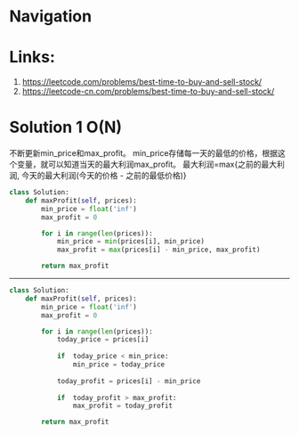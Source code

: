 # Navigation

# Links:
1. https://leetcode.com/problems/best-time-to-buy-and-sell-stock/
2. https://leetcode-cn.com/problems/best-time-to-buy-and-sell-stock/


# Solution 1 O(N)
不断更新min_price和max_profit。
min_price存储每一天的最低的价格，根据这个变量，就可以知道当天的最大利润max_profit。
最大利润=max{之前的最大利润, 今天的最大利润(今天的价格 - 之前的最低价格)}
```python
class Solution:
    def maxProfit(self, prices):
        min_price = float('inf')
        max_profit = 0

        for i in range(len(prices)):
            min_price = min(prices[i], min_price)
            max_profit = max(prices[i] - min_price, max_profit)

        return max_profit
```
---
```python
class Solution:
    def maxProfit(self, prices):
        min_price = float('inf')
        max_profit = 0

        for i in range(len(prices)):
            today_price = prices[i] 
        
            if  today_price < min_price:
                min_price = today_price
               
            today_profit = prices[i] - min_price
            
            if  today_profit > max_profit:
                max_profit = today_profit

        return max_profit
```